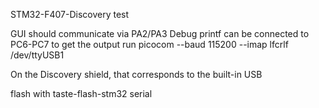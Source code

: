 STM32-F407-Discovery test

GUI should communicate via PA2/PA3
Debug printf can be connected to PC6-PC7
to get the output run picocom --baud 115200 --imap lfcrlf /dev/ttyUSB1

On the Discovery shield, that corresponds to the built-in USB

flash with taste-flash-stm32 serial



